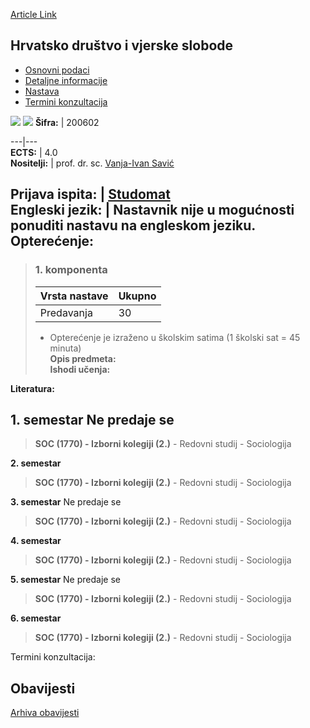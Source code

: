 [Article Link](https://www.fhs.hr/predmet/hdvs)

## Hrvatsko društvo i vjerske slobode
  * [Osnovni podaci](https://www.fhs.hr/predmet/hdvs#v1id-904809_386197_1_0 "Osnovni podaci")
  * [Detaljne informacije](https://www.fhs.hr/predmet/hdvs#v1id-904809_386197_1_1 "Detaljne informacije")
  * [Nastava](https://www.fhs.hr/predmet/hdvs#v1id-904809_386197_1_2 "Nastava")
  * [Termini konzultacija](https://www.fhs.hr/predmet/hdvs#v1id-904809_386197_1_3 "Termini konzultacija")


[![](https://www.fhs.hr/img/flags/gif/hr.gif)](https://www.fhs.hr/predmet/hdvs) [![](https://www.fhs.hr/img/flags/gif/gb.gif)](https://www.fhs.hr/en/course/csaforb)
**Šifra:** |  200602  
  
---|---  
**ECTS:** |  4.0   
**Nositelji:** |  prof. dr. sc. [Vanja-Ivan Savić](https://www.fhs.hr/djelatnik/vanja-ivan.savic)   
  
**Prijava ispita:** |  [Studomat](http://www.isvu.hr/studomat)  
**Engleski jezik:** |  Nastavnik nije u mogućnosti ponuditi nastavu na engleskom jeziku.   
**Opterećenje:**  
---  
> ### 1. komponenta
> | Vrsta nastave | Ukupno  
> ---|---  
> Predavanja | 30  
> * Opterećenje je izraženo u školskim satima (1 školski sat = 45 minuta)   
**Opis predmeta:**  
> **Ishodi učenja:**  

  
**Literatura:**  

  
**1. semestar** Ne predaje se  
---  
> **SOC (1770) - Izborni kolegiji (2.)** - Redovni studij - Sociologija  
>   
  
**2. semestar**  
> **SOC (1770) - Izborni kolegiji (2.)** - Redovni studij - Sociologija  
>   
  
**3. semestar** Ne predaje se  
> **SOC (1770) - Izborni kolegiji (2.)** - Redovni studij - Sociologija  
>   
  
**4. semestar**  
> **SOC (1770) - Izborni kolegiji (2.)** - Redovni studij - Sociologija  
>   
  
**5. semestar** Ne predaje se  
> **SOC (1770) - Izborni kolegiji (2.)** - Redovni studij - Sociologija  
>   
  
**6. semestar**  
> **SOC (1770) - Izborni kolegiji (2.)** - Redovni studij - Sociologija  
>   
Termini konzultacija: 


## Obavijesti
[Arhiva obavijesti](https://www.fhs.hr/predmet/hdvs?@=2183m#news_115850 "Arhiva obavijesti")
